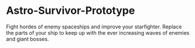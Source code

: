 # Astro-Survivor-Prototype
Fight hordes of enemy spaceships and improve your starfighter. Replace the parts of your ship to keep up with the ever increasing waves of enemies and giant bosses.
